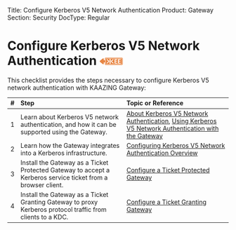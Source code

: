 Title: Configure Kerberos V5 Network Authentication
Product: Gateway
Section: Security
DocType: Regular

Configure Kerberos V5 Network Authentication ![This feature is available in KAAZING Gateway - Enterprise Edition](../images/enterprise-feature.png)
====================================================================================

This checklist provides the steps necessary to configure Kerberos V5 network authentication with KAAZING Gateway:

| \# | Step                                                                                                         | Topic or Reference                                                                                                                                             |
|:---|:-------------------------------------------------------------------------------------------------------------|:---------------------------------------------------------------------------------------------------------------------------------------------------------------|
| 1  | Learn about Kerberos V5 network authentication, and how it can be supported using the Gateway.               | [About Kerberos V5 Network Authentication](c_authentication_kerberos.md), [Using Kerberos V5 Network Authentication with the Gateway](u_kerberos_configure.md) |
| 2  | Learn how the Gateway integrates into a Kerberos infrastructure.                                             | [Configuring Kerberos V5 Network Authentication Overview](p_kerberos_configure.md)                                                                             |
| 3  | Install the Gateway as a Ticket Protected Gateway to accept a Kerberos service ticket from a browser client. | [Configure a Ticket Protected Gateway](p_kerberos_configure_ticket_protected_gateway.md)                                                                       |
| 4  | Install the Gateway as a Ticket Granting Gateway to proxy Kerberos protocol traffic from clients to a KDC.   | [Configure a Ticket Granting Gateway](p_kerberos_configure_ticket_granting_gateway.md)                                                                         |
